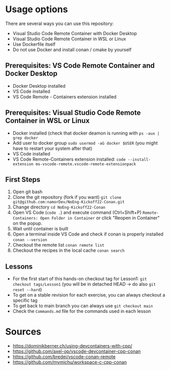 # Usage options
There are several ways you can use this repository:
- Visual Studio Code Remote Container with Docker Desktop
- Visual Studio Code Remote Container in WSL or Linux
- Use Dockerfile itself
- Do not use Docker and install conan / cmake by yourself

## Prerequisites: VS Code Remote Container and Docker Desktop
- Docker Desktop installed
- VS Code installed
- VS Code Remote - Containers extension installed

## Prerequisites: Visual Studio Code Remote Container in WSL or Linux
- Docker installed (check that docker deamon is running with `ps -aux | grep docker`
- Add user to docker group `sudo usermod -aG docker $USER` (you might have to restart your system after that)
- VS Code installed
- VS Code Remote-Containers extension installed: `code --install-extension ms-vscode-remote.vscode-remote-extensionpack` 

## First Steps
1. Open git bash
2. Clone the git repository (fork if you want) `git clone git@github.com:namorDev/NoEng-Kickoff22-Conan.git`
4. Change directory `cd NoEng-Kickoff22-Conan`
5. Open VS Code (`code .`) and execute command (Ctrl+Shift+P) `Remote-Containers: Open Folder in Container` or click "Reopen in Container" on the popup.
6. Wait until container is built
7. Open a terminal inside VS Code and check if conan is properly installed `conan --version`
8. Checkout the remote list `conan remote list`
9. Checkout the recipes in the local cache `conan search`

## Lessons
- For the first start of this hands-on checkout tag for Lesson1: `git checkout tags/Lesson1` (you will be in detached HEAD -> do also `git reset --hard`)
- To get on a stable revision for each exercise, you can always checkout a specific tag
- To get back to main branch you can always use `git checkout main`
- Check the `Commands.md` file for the commands used in each lesson


# Sources 
- https://dominikberner.ch/using-devcontainers-with-cpp/
- https://github.com/axel-op/vscode-devcontainer-cpp-conan
- https://github.com/bredej/vscode-conan-remote
- https://github.com/mymichu/workspace-c-cpp-conan
